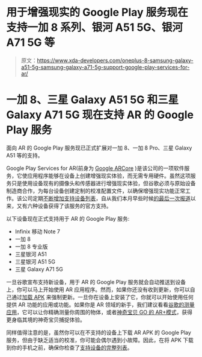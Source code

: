 # 用于增强现实的 Google Play 服务现在支持一加 8 系列、银河 A51 5G、银河 A71 5G 等

> 原文：<https://www.xda-developers.com/oneplus-8-samsung-galaxy-a51-5g-samsung-galaxy-a71-5g-support-google-play-services-for-ar/>

# 一加 8、三星 Galaxy A51 5G 和三星 Galaxy A71 5G 现在支持 AR 的 Google Play 服务

面向 AR 的 Google Play 服务现已正式扩展对一加 8、一加 8 Pro、三星 Galaxy A51 等的支持。

Google Play Services for AR(前身为 [Google ARCore](https://www.xda-developers.com/tag/arcore/) )是该公司的一项软件服务，它使应用程序能够在设备上创建增强现实体验，而无需专用硬件。虽然这项服务只是使用设备现有的摄像头和传感器进行增强现实体验，但谷歌必须与原始设备制造商合作，为每台设备创建定制的校准配置文件，以确保增强现实功能正常工作。该公司定期[不断增加支持设备列表](https://www.xda-developers.com/google-play-services-for-ar-now-supportslg-v60-moto-g8-series-samsung-galaxy-s10-lite-note-10-more/)，自从我们本月早些时候[的最后一次报道](https://www.xda-developers.com/google-play-services-for-ar-supports-oppo-find-x2-samsung-galaxy-m21-m31-xiaomi-redmi-note-8-pro-more/)以来，又有六种设备获得了该服务的官方支持。

以下设备现在正式支持用于 AR 的 Google Play 服务:

*   Infinix 移动 Note 7
*   一加 8
*   一加 8 专业版
*   三星银河 A51
*   三星银河 A51 5G
*   三星 Galaxy A71 5G

一旦谷歌宣布支持新设备，用于 AR 的 Google Play 服务就会自动推送到设备上，你可以马上开始使用 AR 应用程序。然而，如果你还没有收到更新，你可以自己通过[加载 APK](https://www.apkmirror.com/apk/google-inc/arcore/) 来强制更新。一旦你在设备上安装了它，你就可以开始使用任何提供 AR 功能的应用或功能。如果你是 AR 领域的新手，我们建议看看[谷歌的测量应用](https://www.xda-developers.com/measure-length-arcore-app/)，它可以让你精确测量你周围的物体，或者[神奇宝贝 GO 的 AR+模式](https://www.xda-developers.com/pokemon-go-buddy-adventure/)，获得更身临其境的神奇宝贝捕捉体验。

同样值得注意的是，虽然你可以在不支持的设备上下载 AR APK 的 Google Play 服务，但由于缺乏适当的校准，你可能会偶尔遇到小故障。因此，在将 APK 下载到你的手机之前，确保你检查了[支持设备的完整列表](https://developers.google.com/ar/discover/supported-devices)。